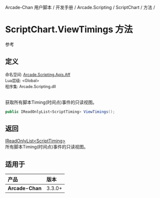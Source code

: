 Arcade-Chan 用户脚本 / 开发手册 / Arcade.Scripting / ScriptChart / 方法 /
# ScriptChart.ViewTimings 方法
参考

## 定义
<div style="font-size: 90%;">
命名空间: <a href="README.md">Arcade.Scripting.Apis.Aff</a><br />
Lua层级: &lt;Global&gt;<br />
程序集: Arcade.Scripting.dll
</div><br />

获取所有脚本Timing(时间点)事件的只读视图。

```csharp
public IReadOnlyList<ScriptTiming> ViewTimings();
```

## 返回
[IReadOnlyList&lt;ScriptTiming&gt;](https://docs.microsoft.com/zh-cn/dotnet/api/system.collections.generic.ireadonlylist-1)  
  所有脚本Timing(时间点)事件的只读视图。

## 适用于
| 产品 | 版本 |
|:----|:----|
| **Arcade-Chan** | 3.3.0+ |